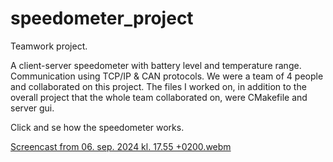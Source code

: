 # speedometer_project
Teamwork project.

A client-server speedometer with battery level and temperature range. 
Communication using TCP/IP &amp; CAN protocols. We were a team of 4 people and collaborated on this project. 
The files I worked on, in addition to the overall project that the whole team collaborated on, were CMakefile and server gui. 

Click and se how the speedometer works. 

[Screencast from 06. sep. 2024 kl. 17.55 +0200.webm](https://github.com/user-attachments/assets/03e37092-2cf9-4c47-a4a3-aa34761554f8)
